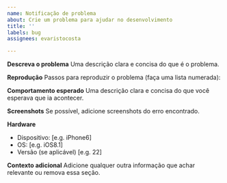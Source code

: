 ```yaml
---
name: Notificação de problema
about: Crie um problema para ajudar no desenvolvimento
title: ''
labels: bug
assignees: evaristocosta

---
```


**Descreva o problema**
Uma descrição clara e concisa do que é o problema.

**Reprodução**
Passos para reproduzir o problema (faça uma lista numerada):

**Comportamento esperado**
Uma descrição clara e concisa do que você esperava que ia acontecer.

**Screenshots**
Se possível, adicione screenshots do erro encontrado.

**Hardware**
 - Dispositivo: [e.g. iPhone6]
 - OS: [e.g. iOS8.1]
 - Versão (se aplicável) [e.g. 22]

**Contexto adicional**
Adicione qualquer outra informação que achar relevante ou remova essa seção.
